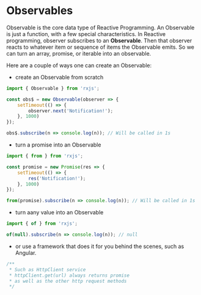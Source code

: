 # Observables

Observable is the core data type of Reactive Programming. An Observable is just a function, with a few special characteristics.  In Reactive programming, observer subscribes to an **Observable**. Then that observer reacts to whatever item or sequence of items the Observable emits. So we can turn an array, promise, or iterable into an observable.


Here are a couple of ways one can create an Observable:
* create an Observable from scratch
```javascript
import { Observable } from 'rxjs';

const obs$ = new Observable(observer => {
    setTimeout(() => {
        observer.next('Notification!');
    }, 1000)
});

obs$.subscribe(n => console.log(n)); // Will be called in 1s
```
* turn a promise into an Observable

```javascript
import { from } from 'rxjs';

const promise = new Promise(res => {
    setTimeout(() => {
        res('Notification!');
    }, 1000)
});

from(promise).subscribe(n => console.log(n)); // Will be called in 1s
```
* turn aany value into an Observable

```javascript
import { of } from 'rxjs';

of(null).subscribe(n => console.log(n)); // null
```

* or use a framework that does it for you behind the scenes, such as Angular.

```javascript
/**
 * Such as HttpClient service
 * httpClient.get(url) always returns promise
 * as well as the other http request methods
 */
```
